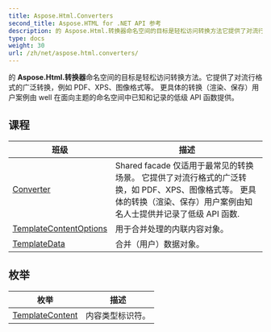 ```yaml
---
title: Aspose.Html.Converters
second_title: Aspose.HTML for .NET API 参考
description: 的 Aspose.Html.转换器命名空间的目标是轻松访问转换方法它提供了对流行格式的广泛转换例如 PDFXPS图像格式等 更具体的转换渲染保存用户案例由 well 在面向主题的命名空间中已知和记录的低级 API 函数提供
type: docs
weight: 30
url: /zh/net/aspose.html.converters/
---
```

的 **Aspose.Html.转换器**命名空间的目标是轻松访问转换方法。它提供了对流行格式的广泛转换，例如 PDF、XPS、图像格式等。 更具体的转换（渲染、保存）用户案例由 well 在面向主题的命名空间中已知和记录的低级 API 函数提供。

## 课程

| 班级 | 描述 |
| --- | --- |
| [Converter](./converter/) | Shared facade 仅适用于最常见的转换场景。 它提供了对流行格式的广泛转换，如 PDF、XPS、图像格式等。 更具体的转换（渲染、保存）用户案例由知名人士提供并记录了低级 API 函数. |
| [TemplateContentOptions](./templatecontentoptions/) | 用于合并处理的内联内容对象。 |
| [TemplateData](./templatedata/) | 合并（用户）数据对象。 |
## 枚举

| 枚举 | 描述 |
| --- | --- |
| [TemplateContent](./templatecontent/) | 内容类型标识符。 |


